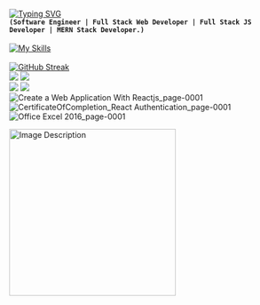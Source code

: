 [![Typing SVG](https://readme-typing-svg.herokuapp.com?font=Fira+Code&pause=1000&color=02F6F7&width=435&lines=Aymane+Mehdi)](https://git.io/typing-svg)<br>
**`(Software Engineer | Full Stack Web Developer | Full Stack JS Developer | MERN Stack Developer.)`** 
<br><br>
[![My Skills](https://skillicons.dev/icons?i=github,html,css,js,react,redux,jest,nextjs,sass,linux,nodejs,express,vscode,xd,postman,webpack,vercel,mongodb,codepen,graphql,figma,visualstudio,ts,stackoverflow,c,cs,cpp,bootstrap,babel,dotnet,mysql,&perline=12)](https://skillicons.dev)
<br><br>
[![GitHub Streak](https://github-readme-streak-stats.herokuapp.com?user=AymaneMehdi&theme=react&hide_border=true&border_radius=4&card_width=684)](https://git.io/streak-stats)
<br>
![](http://github-profile-summary-cards.vercel.app/api/cards/most-commit-language?username=AymaneMehdi&theme=react )
![](http://github-profile-summary-cards.vercel.app/api/cards/repos-per-language?username=AymaneMehdi&theme=react)
<br>
![](http://github-profile-summary-cards.vercel.app/api/cards/stats?username=AymaneMehdi&theme=react)
![](http://github-profile-summary-cards.vercel.app/api/cards/productive-time?username=AymaneMehdi&theme=react&utcOffset=8)
<br>
![Create a Web Application With Reactjs_page-0001](|width=300)
![CertificateOfCompletion_React Authentication_page-0001](https://github.com/AymaneMehdi/AymaneMehdi/assets/119676798/716df7c0-55d7-43af-9d65-6e56966cd953)
![Office Excel 2016_page-0001](https://github.com/AymaneMehdi/AymaneMehdi/assets/119676798/0c8d138c-ab55-4e85-ab2b-bf2e2b787567)


<img src="https://github.com/AymaneMehdi/AymaneMehdi/assets/119676798/96c14f09-0dcf-45e3-88cc-bdf8c904b42f" alt="Image Description" width="300"/>
